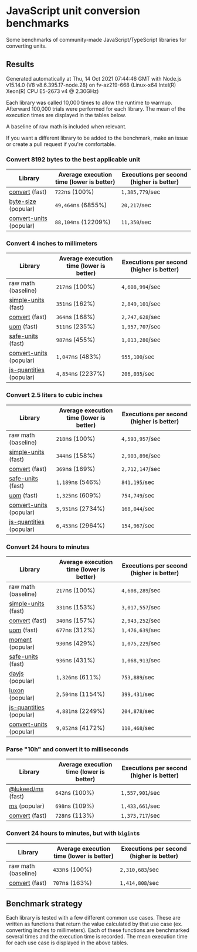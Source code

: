 # JavaScript unit conversion benchmarks

Some benchmarks of community-made JavaScript/TypeScript libraries for converting units.

## Results

<!-- beginblock(results) -->

Generated automatically at Thu, 14 Oct 2021 07:44:46 GMT with Node.js v15.14.0 (V8 v8.6.395.17-node.28) on fv-az219-668 (Linux-x64 Intel(R) Xeon(R) CPU E5-2673 v4 @ 2.30GHz)

Each library was called 10,000 times to allow the runtime to warmup.
Afterward 100,000 trials were performed for each library.
The mean of the execution times are displayed in the tables below.

A baseline of raw math is included when relevant.

If you want a different library to be added to the benchmark, make an issue or create a pull request if you're comfortable.

### Convert 8192 bytes to the best applicable unit

| Library                                                            | Average execution time (lower is better) | Executions per second (higher is better) |
| ------------------------------------------------------------------ | ---------------------------------------- | ---------------------------------------- |
| [convert](https://npmjs.com/package/convert) (fast)                | `722`ns (100%)                           | `1,385,779`/sec                          |
| [byte-size](https://npmjs.com/package/byte-size) (popular)         | `49,464`ns (6855%)                       | `20,217`/sec                             |
| [convert-units](https://npmjs.com/package/convert-units) (popular) | `88,104`ns (12209%)                      | `11,350`/sec                             |

### Convert 4 inches to millimeters

| Library                                                            | Average execution time (lower is better) | Executions per second (higher is better) |
| ------------------------------------------------------------------ | ---------------------------------------- | ---------------------------------------- |
| raw math (baseline)                                                | `217`ns (100%)                           | `4,608,994`/sec                          |
| [simple-units](https://npmjs.com/package/simple-units) (fast)      | `351`ns (162%)                           | `2,849,101`/sec                          |
| [convert](https://npmjs.com/package/convert) (fast)                | `364`ns (168%)                           | `2,747,628`/sec                          |
| [uom](https://npmjs.com/package/uom) (fast)                        | `511`ns (235%)                           | `1,957,707`/sec                          |
| [safe-units](https://npmjs.com/package/safe-units) (fast)          | `987`ns (455%)                           | `1,013,280`/sec                          |
| [convert-units](https://npmjs.com/package/convert-units) (popular) | `1,047`ns (483%)                         | `955,100`/sec                            |
| [js-quantities](https://npmjs.com/package/js-quantities) (popular) | `4,854`ns (2237%)                        | `206,035`/sec                            |

### Convert 2.5 liters to cubic inches

| Library                                                            | Average execution time (lower is better) | Executions per second (higher is better) |
| ------------------------------------------------------------------ | ---------------------------------------- | ---------------------------------------- |
| raw math (baseline)                                                | `218`ns (100%)                           | `4,593,957`/sec                          |
| [simple-units](https://npmjs.com/package/simple-units) (fast)      | `344`ns (158%)                           | `2,903,896`/sec                          |
| [convert](https://npmjs.com/package/convert) (fast)                | `369`ns (169%)                           | `2,712,147`/sec                          |
| [safe-units](https://npmjs.com/package/safe-units) (fast)          | `1,189`ns (546%)                         | `841,195`/sec                            |
| [uom](https://npmjs.com/package/uom) (fast)                        | `1,325`ns (609%)                         | `754,749`/sec                            |
| [convert-units](https://npmjs.com/package/convert-units) (popular) | `5,951`ns (2734%)                        | `168,044`/sec                            |
| [js-quantities](https://npmjs.com/package/js-quantities) (popular) | `6,453`ns (2964%)                        | `154,967`/sec                            |

### Convert 24 hours to minutes

| Library                                                            | Average execution time (lower is better) | Executions per second (higher is better) |
| ------------------------------------------------------------------ | ---------------------------------------- | ---------------------------------------- |
| raw math (baseline)                                                | `217`ns (100%)                           | `4,608,289`/sec                          |
| [simple-units](https://npmjs.com/package/simple-units) (fast)      | `331`ns (153%)                           | `3,017,557`/sec                          |
| [convert](https://npmjs.com/package/convert) (fast)                | `340`ns (157%)                           | `2,943,252`/sec                          |
| [uom](https://npmjs.com/package/uom) (fast)                        | `677`ns (312%)                           | `1,476,639`/sec                          |
| [moment](https://npmjs.com/package/moment) (popular)               | `930`ns (429%)                           | `1,075,229`/sec                          |
| [safe-units](https://npmjs.com/package/safe-units) (fast)          | `936`ns (431%)                           | `1,068,913`/sec                          |
| [dayjs](https://npmjs.com/package/dayjs) (popular)                 | `1,326`ns (611%)                         | `753,889`/sec                            |
| [luxon](https://npmjs.com/package/luxon) (popular)                 | `2,504`ns (1154%)                        | `399,431`/sec                            |
| [js-quantities](https://npmjs.com/package/js-quantities) (popular) | `4,881`ns (2249%)                        | `204,878`/sec                            |
| [convert-units](https://npmjs.com/package/convert-units) (popular) | `9,052`ns (4172%)                        | `110,468`/sec                            |

### Parse "10h" and convert it to milliseconds

| Library                                                   | Average execution time (lower is better) | Executions per second (higher is better) |
| --------------------------------------------------------- | ---------------------------------------- | ---------------------------------------- |
| [@lukeed/ms](https://npmjs.com/package/@lukeed/ms) (fast) | `642`ns (100%)                           | `1,557,901`/sec                          |
| [ms](https://npmjs.com/package/ms) (popular)              | `698`ns (109%)                           | `1,433,661`/sec                          |
| [convert](https://npmjs.com/package/convert) (fast)       | `728`ns (113%)                           | `1,373,717`/sec                          |

### Convert 24 hours to minutes, but with `bigint`s

| Library                                             | Average execution time (lower is better) | Executions per second (higher is better) |
| --------------------------------------------------- | ---------------------------------------- | ---------------------------------------- |
| raw math (baseline)                                 | `433`ns (100%)                           | `2,310,683`/sec                          |
| [convert](https://npmjs.com/package/convert) (fast) | `707`ns (163%)                           | `1,414,808`/sec                          |

<!-- endblock(results) -->

## Benchmark strategy

Each library is tested with a few different common use cases.
These are written as functions that return the value calculated by that use case (ex. converting inches to millimeters).
Each of these functions are benchmarked several times and the execution time is recorded.
The mean execution time for each use case is displayed in the above tables.
